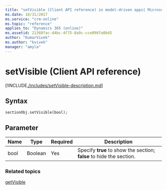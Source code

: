 ```yaml
---
title: "setVisible (Client API reference) in model-driven apps| MicrosoftDocs"
ms.date: 10/31/2017
ms.service: "crm-online"
ms.topic: "reference"
applies_to: "Dynamics 365 (online)"
ms.assetid: 21368fac-d4bc-4f75-8a9c-cce098fa0b45
author: "KumarVivek"
ms.author: "kvivek"
manager: "amyla"
---
```

# setVisible (Client API reference)



[!INCLUDE[./includes/setVisible-description.md](./includes/setVisible-description.md)] 

## Syntax

`sectionObj.setVisible(bool);`

## Parameter

|Name|Type|Required|Description|
|--|--|--|--|
|bool|Boolean|Yes|Specify **true** to show the section; **false** to hide the section.|

### Related topics

[getVisible](getVisible.md)



